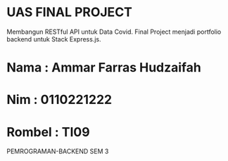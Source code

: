 # UAS FINAL PROJECT

Membangun RESTful API untuk Data Covid.
Final Project menjadi portfolio backend untuk Stack Express.js.

# Nama : Ammar Farras Hudzaifah
# Nim : 0110221222
# Rombel : TI09

PEMROGRAMAN-BACKEND SEM 3

